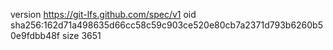 version https://git-lfs.github.com/spec/v1
oid sha256:162d71a498635d66cc58c59c903ce520e80cb7a2371d793b6260b50e9fdbb48f
size 3651
